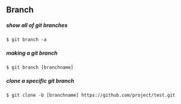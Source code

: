 ## Branch

##### show all of git branches

    $ git branch -a

##### making a git branch

    $ git branch [branchname]

##### clone a specific git branch

    $ git clone -b [branchname] https://github.com/project/test.git
